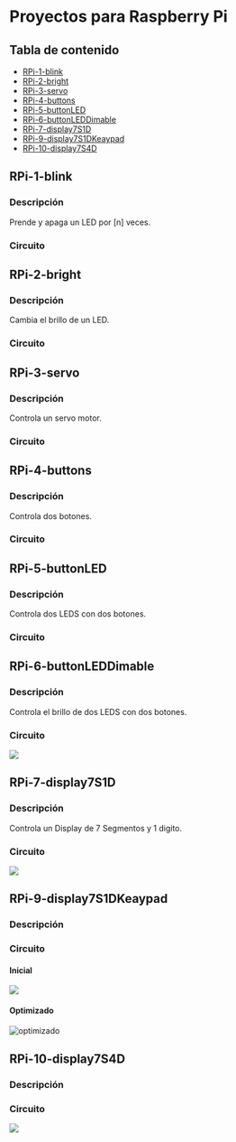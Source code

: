 Proyectos para Raspberry Pi 
===========================

## Tabla de contenido
- [RPi-1-blink](#RPi-1-blink)
- [RPi-2-bright](#RPi-2-bright)
- [RPi-3-servo](#RPi-3-servo)
- [RPi-4-buttons](#RPi-4-buttons)
- [RPi-5-buttonLED](#RPi-5-buttonLED)
- [RPi-6-buttonLEDDimable](#RPi-6-buttonLEDDimable)
- [RPi-7-display7S1D](#RPi-7-display7S1D)
- [RPi-9-display7S1DKeaypad](#RPi-9-display7S1DKeaypad)
- [RPi-10-display7S4D](#RPi-10-display7S4D)

## RPi-1-blink
### Descripción
Prende y apaga un LED por [n] veces. 

### Circuito

## RPi-2-bright
### Descripción
Cambia el brillo de un LED.

### Circuito

## RPi-3-servo
### Descripción
Controla un servo motor.

### Circuito

## RPi-4-buttons
### Descripción
Controla dos botones.

### Circuito

## RPi-5-buttonLED
### Descripción
Controla dos LEDS con dos botones.

### Circuito

## RPi-6-buttonLEDDimable
### Descripción
Controla el brillo de dos LEDS con dos botones.

### Circuito
![](https://github.com/jcondea/raspberrypi-projects/raw/main/image/IMG_20200928_134143.jpg)

## RPi-7-display7S1D
### Descripción
Controla un Display de 7 Segmentos y 1 digito. 

### Circuito
![](https://github.com/jcondea/raspberrypi-projects/blob/main/image/IMG_20200929_120134.jpg)

## RPi-9-display7S1DKeaypad
### Descripción

### Circuito
#### Inicial
![](https://github.com/jcondea/raspberrypi-projects/blob/main/image/IMG_20200929_144016.jpg)
#### Optimizado
![optimizado](https://github.com/jcondea/raspberrypi-projects/blob/main/image/IMG_20200929_170226.jpg)

## RPi-10-display7S4D
### Descripción

### Circuito
![](https://github.com/jcondea/raspberrypi-projects/blob/main/image/IMG_20201003_142351.jpg)
